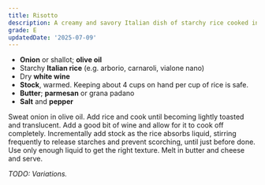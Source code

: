 ```yaml
---
title: Risotto
description: A creamy and savory Italian dish of starchy rice cooked in broth.
grade: E
updatedDate: '2025-07-09'
---
```

- **Onion** or shallot; **olive oil**
- Starchy **Italian rice** (e.g. arborio, carnaroli, vialone nano)
- Dry **white wine**
- **Stock**, warmed. Keeping about 4 cups on hand per cup of rice is safe.
- **Butter**; **parmesan** or grana padano
- **Salt** and **pepper**

Sweat onion in olive oil. Add rice and cook until becoming lightly toasted and translucent. Add a good bit of wine and allow for it to cook off completely. Incrementally add stock as the rice absorbs liquid, stirring frequently to release starches and prevent scorching, until just before done. Use only enough liquid to get the right texture. Melt in butter and cheese and serve.

*TODO: Variations.*

